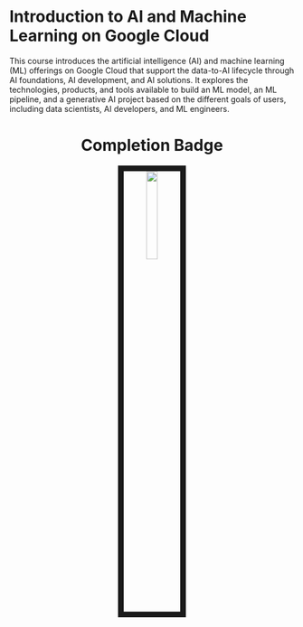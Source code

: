 # Introduction to AI and Machine Learning on Google Cloud

This course introduces the artificial intelligence (AI) and machine learning (ML) offerings on Google Cloud that support the data-to-AI lifecycle through AI foundations, AI development, and AI solutions. It explores the technologies, products, and tools available to build an ML model, an ML pipeline, and a generative AI project based on the different goals of users, including data scientists, AI developers, and ML engineers.

<h3 align="center">
  
   <h1 align="center"><b>Completion Badge</b></h1>
</h3>

<p align="center">
  <a href="https://www.cloudskillsboost.google/paths/17/course_templates/593" target="_blank"> <img src="https://cdn.qwiklabs.com/3lTp9QNAwLSHDNgow8eiUKG3KB9coimg7xmitCnYtPg%3D" width="20%" height="20%" border="10" hspace="50"/> </a>
</p>
